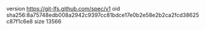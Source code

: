 version https://git-lfs.github.com/spec/v1
oid sha256:8a75748edb008a2942c9397cc81bdce17e0b2e58e2b2ca2fcd38625c87f1c6e8
size 13566
